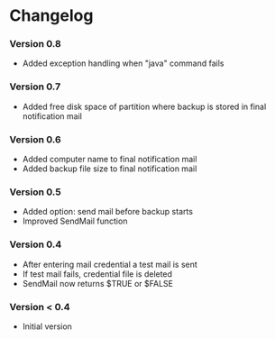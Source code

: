 Changelog
==========================

### Version 0.8

* Added exception handling when "java" command fails


### Version 0.7

* Added free disk space of partition where backup is stored in final notification mail


### Version 0.6

* Added computer name to final notification mail
* Added backup file size to final notification mail


### Version 0.5

* Added option: send mail before backup starts
* Improved SendMail function


### Version 0.4

* After entering mail credential a test mail is sent
* If test mail fails, credential file is deleted
* SendMail now returns $TRUE or $FALSE


### Version < 0.4

* Initial version
